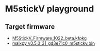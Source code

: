 # M5stickV playground

## Target firmware

- [M5StickV_Firmware_1022_beta.kfpkg](https://m5stack.oss-cn-shenzhen.aliyuncs.com/resource/docs/M5StickV_Firmware_1022_beta.kfpkg)
- [maixpy_v0.5.0_31_gd3e71c0_m5stickv.bin](https://dl.sipeed.com/MAIX/MaixPy/release/master/maixpy_v0.5.0_31_gd3e71c0/maixpy_v0.5.0_31_gd3e71c0_m5stickv.bin)